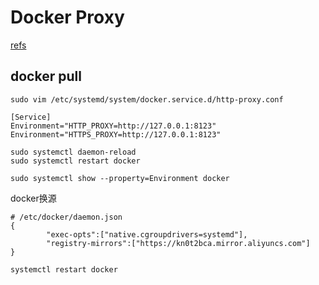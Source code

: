 # Docker Proxy

[refs](https://neucrack.com/p/286)

## docker pull

```shell
sudo vim /etc/systemd/system/docker.service.d/http-proxy.conf
```

```shell
[Service]
Environment="HTTP_PROXY=http://127.0.0.1:8123"
Environment="HTTPS_PROXY=http://127.0.0.1:8123"
```

```shell
sudo systemctl daemon-reload
sudo systemctl restart docker

sudo systemctl show --property=Environment docker
```

docker换源

```shell
# /etc/docker/daemon.json 
{
        "exec-opts":["native.cgroupdrivers=systemd"],
        "registry-mirrors":["https://kn0t2bca.mirror.aliyuncs.com"]
}
```

```shell
systemctl restart docker
```



